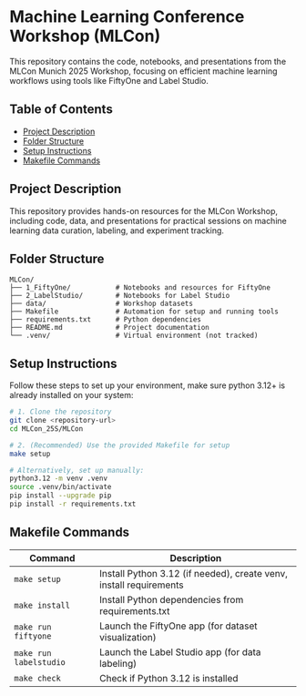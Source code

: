 # Machine Learning Conference Workshop (MLCon)

This repository contains the code, notebooks, and presentations from the MLCon Munich 2025 Workshop, focusing on efficient machine learning workflows using tools like FiftyOne and Label Studio.

## Table of Contents

- [Project Description](#project-description)
- [Folder Structure](#folder-structure)
- [Setup Instructions](#setup-instructions)
- [Makefile Commands](#makefile-commands)

## Project Description

This repository provides hands-on resources for the MLCon Workshop, including code, data, and presentations for practical sessions on machine learning data curation, labeling, and experiment tracking.

## Folder Structure

```
MLCon/
├── 1_FiftyOne/           # Notebooks and resources for FiftyOne
├── 2_LabelStudio/        # Notebooks for Label Studio
├── data/                 # Workshop datasets
├── Makefile              # Automation for setup and running tools
├── requirements.txt      # Python dependencies
├── README.md             # Project documentation
└── .venv/                # Virtual environment (not tracked)
```

## Setup Instructions

Follow these steps to set up your environment, make sure python 3.12+ is already installed on your system:

```bash
# 1. Clone the repository
git clone <repository-url>
cd MLCon_25S/MLCon

# 2. (Recommended) Use the provided Makefile for setup
make setup

# Alternatively, set up manually:
python3.12 -m venv .venv
source .venv/bin/activate
pip install --upgrade pip
pip install -r requirements.txt
```

## Makefile Commands

| Command               | Description                                                      |
|-----------------------|------------------------------------------------------------------|
| `make setup`          | Install Python 3.12 (if needed), create venv, install requirements|
| `make install`        | Install Python dependencies from requirements.txt                |
| `make run fiftyone`   | Launch the FiftyOne app (for dataset visualization)              |
| `make run labelstudio`| Launch the Label Studio app (for data labeling)                  |
| `make check`          | Check if Python 3.12 is installed                                |
